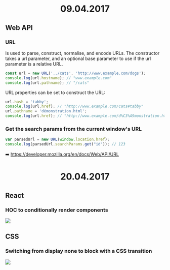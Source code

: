 <h1 align="center">09.04.2017</h1>

## Web API

### URL

Is used to parse, construct, normalise, and encode URLs.
The constructor takes a url parameter, and an optional base parameter to use if the url parameter is a relative URL.

```js
const url = new URL('../cats', 'http://www.example.com/dogs');
console.log(url.hostname); // "www.example.com"
console.log(url.pathname); // "/cats"
```

URL properties can be set to construct the URL:

```js
url.hash = 'tabby';
console.log(url.href); // "http://www.example.com/cats#tabby"
url.pathname = 'démonstration.html';
console.log(url.href); // "http://www.example.com/d%C3%A9monstration.html"
```

### Get the search params from the current window's URL

```js
var parsedUrl = new URL(window.location.href);
console.log(parsedUrl.searchParams.get("id")); // 123
```

:arrow_right: https://developer.mozilla.org/en/docs/Web/API/URL

<h1 align="center">20.04.2017</h1>

## React

### HOC to conditionally render components

![](https://pbs.twimg.com/media/DAJOO8UUIAAvsf3.jpg:large)

## CSS

### Switching from display none to block with a CSS transition

![](https://pbs.twimg.com/media/DANxOXjV0AAcxXT.png)
